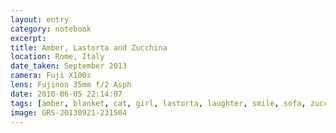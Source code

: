 ```yaml
--- 
layout: entry
category: notebook
excerpt:
title: Amber, Lastorta and Zucchina
location: Rome, Italy
date_taken: September 2013
camera: Fuji X100s
lens: Fujinon 35mm f/2 Asph
date: 2016-06-05 22:14:07
tags: [amber, blanket, cat, girl, lastorta, laughter, smile, sofa, zucchina]
image: GRS-20130921-231504
---
```

